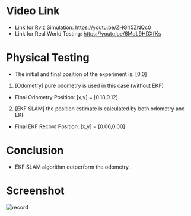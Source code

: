 # Video Link
- Link for Rviz Simulation: 
https://youtu.be/ZHGrI5ZNQc0
- Link for Real World Testing: 
https://youtu.be/6MdL9HDXfKs

# Physical Testing
- The initial and final position of the experiment is: [0,0]

1. [Odometry] pure odometry is used in this case (without EKF)

* Final Odometry Position: [x,y] = [0.18,0.12]

2. [EKF SLAM] the position estimate is calculated by both odometry and EKF

* Final EKF Record Position: [x,y] = [0.06,0.00]

# Conclusion
- EKF SLAM algorithm outperform the odometry.

# Screenshot

![record](https://user-images.githubusercontent.com/85860671/158702216-4d25131c-966f-4afe-8cb9-18b2dacc68d4.png)




